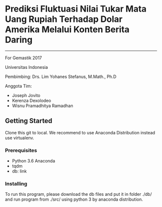 # Prediksi Fluktuasi Nilai Tukar Mata Uang Rupiah Terhadap Dolar Amerika Melalui Konten Berita Daring

* * *
For Gemastik 2017

Universitas Indonesia

Pembimbing:
Drs. Lim Yohanes Stefanus, M.Math., Ph.D

Anggota Tim:
- Joseph Jovito
- Kerenza Dexolodeo
- Wisnu Pramadhitya Ramadhan


## Getting Started
Clone this git to local. We recommend to use Anaconda Distribution instead
use virtualenv.

### Prerequisites
- Python 3.6 Anaconda
- tqdm
- db: link

### Installing
To run this program, please download the db files and put it in folder ./db/ and run program from ./src/ using python 3 by anaconda distribution.
